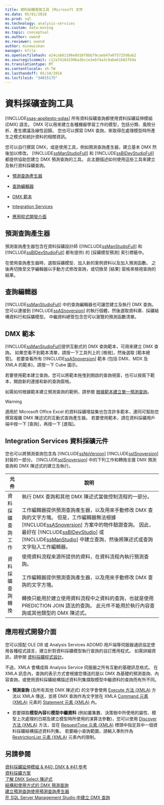 ```yaml
---
title: 資料採礦查詢工具 |Microsoft 文件
ms.date: 05/01/2018
ms.prod: sql
ms.technology: analysis-services
ms.custom: data-mining
ms.topic: conceptual
ms.author: owend
ms.reviewer: owend
author: minewiskan
manager: kfile
ms.openlocfilehash: e24cab61196e8d16f8bb79caeb47e075725d6ab2
ms.sourcegitcommit: c12a7416d1996a3bcce3ebf4a3c9abe61b02fb9e
ms.translationtype: MT
ms.contentlocale: zh-TW
ms.lasthandoff: 05/10/2018
ms.locfileid: "34015175"
---
```

# <a name="data-mining-query-tools"></a>資料採礦查詢工具
[!INCLUDE[ssas-appliesto-sqlas](../../includes/ssas-appliesto-sqlas.md)]
  所有資料採礦查詢都使用資料採礦延伸模組 (DMX) 語言。 DMX 可以用來建立各種機器學習工作的模型，包括分類、風險分析、產生建議及線性迴歸。 您也可以撰寫 DMX 查詢，來取得在處理模型時所產生之模式和統計資料的相關資訊。  
  
 您可以自行撰寫 DMX，或是使用工具，例如預測查詢產生器，建立基本 DMX 然後加以修改。 [!INCLUDE[ssManStudioFull](../../includes/ssmanstudiofull-md.md)] 和 [!INCLUDE[ssBIDevStudioFull](../../includes/ssbidevstudiofull-md.md)] 都提供協助您建立 DMX 預測查詢的工具。 此主題描述如何使用這些工具來建立及執行資料採礦查詢。  
  
-   [預測查詢產生器](#bkmk_Builder)  
  
-   [查詢編輯器](#bkmk_QueryEditor)  
  
-   [DMX 範本](#bkmk_Templates)  
  
-   [Integration Services](#bkmk_SSIS)  
  
-   [應用程式開發介面](#bkmk_API)  
  
##  <a name="bkmk_Builder"></a> 預測查詢產生器  
 預測查詢產生器包含在資料採礦設計師 ([!INCLUDE[ssManStudioFull](../../includes/ssmanstudiofull-md.md)] 和 [!INCLUDE[ssBIDevStudioFull](../../includes/ssbidevstudiofull-md.md)] 都有提供) 的 [採礦模型預測] 索引標籤中。  
  
 在使用查詢產生器時，選取採礦模型、加入新的案例資料以及加入預測函數。 之後再切換至文字編輯器以手動方式修改查詢，或切換至 [結果] 窗格來檢視查詢的結果。  
  
##  <a name="bkmk_QueryEditor"></a> 查詢編輯器  
 [!INCLUDE[ssManStudioFull](../../includes/ssmanstudiofull-md.md)] 中的查詢編輯器也可讓您建立及執行 DMX 查詢。 您可以連接到 [!INCLUDE[ssASnoversion](../../includes/ssasnoversion-md.md)] 的執行個體，然後選取資料庫、採礦結構資料行和採礦模型。 中繼資料總管包含您可以瀏覽的預測函數清單。  
  
##  <a name="bkmk_Templates"></a> DMX 範本  
 [!INCLUDE[ssManStudioFull](../../includes/ssmanstudiofull-md.md)]提供互動式的 DMX 查詢範本，可用來建立 DMX 查詢。 如果您看不到範本清單，請按一下工具列上的 [檢視]，然後選取 [範本總管]。 若要查看所有 [!INCLUDE[ssASnoversion](../../includes/ssasnoversion-md.md)] 範本 (包括 DMX、MDX 及 XMLA 的範本)，請按一下 Cube 圖示。  
  
 若要使用範本建立查詢，您可以將範本拖曳到開啟的查詢視窗，也可以按兩下範本，開啟新的連接和新的查詢窗格。  
  
 如需如何根據範本建立預測查詢的範例，請參閱 [根據範本建立單一預測查詢](../../analysis-services/data-mining/create-a-singleton-prediction-query-from-a-template.md)。  
  
> [!WARNING]  
>  適用於 Microsoft Office Excel 的資料採礦增益集也包含許多範本，連同可幫助您撰寫複雜 DMX 陳述式的互動式查詢產生器。 若要使用範本，請在資料採礦用戶端中按一下 [查詢]，再按一下 [進階]。  
  
##  <a name="bkmk_SSIS"></a> Integration Services 資料採礦元件  
 您也可以將預測查詢包含為 [!INCLUDE[ssNoVersion](../../includes/ssnoversion-md.md)] [!INCLUDE[ssISnoversion](../../includes/ssisnoversion-md.md)] 封裝的一部分。 [!INCLUDE[ssISnoversion](../../includes/ssisnoversion-md.md)] 中的下列工作和轉換支援 DMX 預測查詢和 DMX 陳述式的建立及執行。  
  
|元件|說明|  
|---------------|-----------------|  
|資料採礦查詢工作|執行 DMX 查詢和其他 DMX 陳述式當做控制流程的一部分。<br /><br /> 工作編輯器提供預測查詢產生器，以及用來手動修改 DMX 查詢的文字方塊。 但是，工作編輯器無法根據 [!INCLUDE[ssASnoversion](../../includes/ssasnoversion-md.md)] 方案中的物件驗證查詢。 因此，最好在 [!INCLUDE[ssBIDevStudio](../../includes/ssbidevstudio-md.md)] 或 [!INCLUDE[ssManStudio](../../includes/ssmanstudio-md.md)] 中建立查詢，然後將陳述式或查詢文字貼入工作編輯器。|  
|資料採礦查詢轉換|使用資料流程來源所提供的資料，在資料流程內執行預測查詢。<br /><br /> 工作編輯器提供預測查詢產生器，以及用來手動修改 DMX 查詢的文字方塊。<br /><br /> 轉換只能用於建立使用資料流程中之資料的查詢，也就是使用 PREDICTION JOIN 語法的查詢。 此元件不能用於執行內容查詢或其他類型的 DMX 陳述式。|  
  
##  <a name="bkmk_API"></a> 應用程式開發介面  
 您可以搭配 OLE DB 或 Analysis Services ADOMD 用戶端等伺服器通訊協定使用各種程式語言，建立針對資料採礦模型執行查詢的自訂應用程式。 如需詳細資訊，請參閱 [資料採礦程式設計](../../analysis-services/data-mining-programming.md)。  
  
 不過，XMLA 會構成與 Analysis Service 伺服器之所有互動的基礎訊息格式。 在 XMLA 訊息內，查詢的表示方式會根據您傳送的是以 DMX 為基礎的預測查詢、內容查詢，或使用資料採礦結構描述資料列集擷取模型中繼資料的查詢而有所不同。  
  
-   **預測查詢** (及所有其他 DMX 陳述式) 的文字會使用 [Execute 方法 &#40;XMLA&#41;](../../analysis-services/xmla/xml-elements-methods-execute.md) 方法以 XMLA 傳送，並將 DMX 查詢作為文字放在 XMLA [Command 元素 &#40;XMLA&#41;](../../analysis-services/xmla/xml-elements-properties/command-element-xmla.md) 元素的 [Statement 元素 &#40;XMLA&#41;](../../analysis-services/xmla/xml-elements-commands/statement-element-xmla.md) 內。  
  
-   若要擷取**模型內容**和**模型中繼資料** (例如叢集數、決策樹中所使用的屬性、模型上次處理的日期及建立模型時所使用的演算法參數)，您可以使用 [Discover 方法 &#40;XMLA&#41;](../../analysis-services/xmla/xml-elements-methods-discover.md) 方法，並在 [RequestType 元素 &#40;XMLA&#41;](../../analysis-services/xmla/xml-elements-properties/requesttype-element-xmla.md) 標頭中指定其中一個資料採礦結構描述資料列集。 若要縮小查詢範圍，請輸入準則作為 [RestrictionList 元素 &#40;XMLA&#41;](../../analysis-services/xmla/xml-elements-properties/restrictionlist-element-xmla.md) 元素內的限制。  
  
## <a name="see-also"></a>另請參閱  
 [資料採礦延伸模組 & #40; DMX & #41;參考](../../dmx/data-mining-extensions-dmx-reference.md)   
 [資料採礦方案](../../analysis-services/data-mining/data-mining-solutions.md)   
 [了解 DMX Select 陳述式](../../dmx/understanding-the-dmx-select-statement.md)   
 [結構和使用方式的 DMX 預測查詢](../../dmx/structure-and-usage-of-dmx-prediction-queries.md)   
 [建立預測查詢使用預測查詢產生器](../../analysis-services/data-mining/create-a-prediction-query-using-the-prediction-query-builder.md)   
 [在 SQL Server Management Studio 中建立 DMX 查詢](../../analysis-services/data-mining/create-a-dmx-query-in-sql-server-management-studio.md)  
  
  
